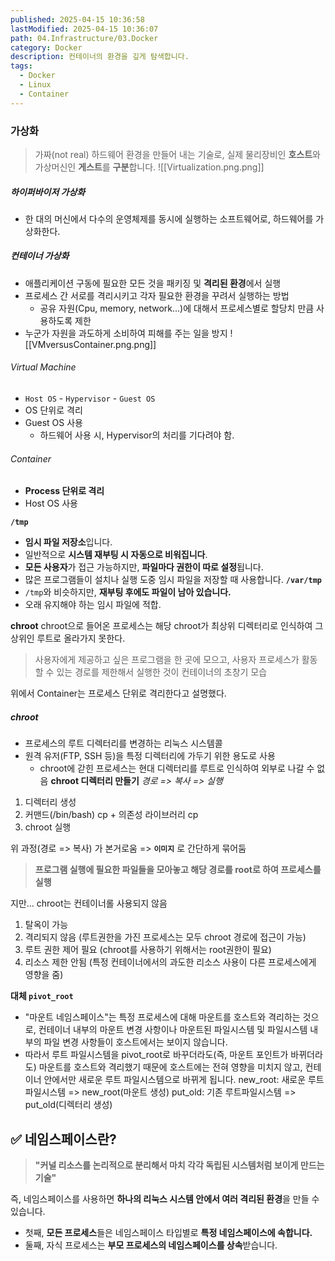```yaml
---
published: 2025-04-15 10:36:58
lastModified: 2025-04-15 10:36:07
path: 04.Infrastructure/03.Docker
category: Docker
description: 컨테이너의 환경을 깊게 탐색합니다.
tags:
  - Docker
  - Linux
  - Container
---
```

### 가상화
> 가짜(not real) 하드웨어 환경을 만들어 내는 기술로, 실제 물리장비인 **호스트**와 가상머신인 **게스트**를 **구분**합니다.
![[Virtualization.png.png]]
##### 하이퍼바이저 가상화
- 한 대의 머신에서 다수의 운영체제를 동시에 실행하는 소프트웨어로, 하드웨어를 가상화한다.
##### 컨테이너 가상화
- 애플리케이션 구동에 필요한 모든 것을 패키징 및 **격리된 환경**에서 실행
- 프로세스 간 서로를 격리시키고 각자 필요한 환경을 꾸려서 실행하는 방법
	- 공유 자원(Cpu, memory, network...)에 대해서 프로세스별로 할당치 만큼 사용하도록 제한
- 누군가 자원을 과도하게 소비하여 피해를 주는 일을 방지
![[VMversusContainer.png.png]]
###### Virtual Machine
- `Host OS` - `Hypervisor` - `Guest OS`
- OS 단위로 격리
- Guest OS 사용
	- 하드웨어 사용 시, Hypervisor의 처리를 기다려야 함.
###### Container
- **Process 단위로 격리**
- Host OS 사용

**`/tmp`**
- **임시 파일 저장소**입니다.
- 일반적으로 **시스템 재부팅 시 자동으로 비워집니다**.
- **모든 사용자**가 접근 가능하지만, **파일마다 권한이 따로 설정**됩니다.
- 많은 프로그램들이 설치나 실행 도중 임시 파일을 저장할 때 사용합니다.
**`/var/tmp`**
- `/tmp`와 비슷하지만, **재부팅 후에도 파일이 남아 있습니다.**
- 오래 유지해야 하는 임시 파일에 적합.

**chroot**
chroot으로 들어온 프로세스는 해당 chroot가 최상위 디렉터리로 인식하여 그 상위인 루트로 올라가지 못한다.

 > 사용자에게 제공하고 싶은 프로그램을 한 곳에 모으고, 사용자 프로세스가 활동할 수 있는 경로를 제한해서 실행한 것이 컨테이너의 초창기 모습
 

위에서 Container는 프로세스 단위로 격리한다고 설명했다.
##### chroot
- 프로세스의 루트 디렉터리를 변경하는 리눅스 시스템콜
- 원격 유저(FTP, SSH 등)을 특정 디렉터리에 가두기 위한 용도로 사용
	- chroot에 갇힌 프로세스는 현대 디렉터리를 루트로 인식하여 외부로 나갈 수 없음
**chroot 디렉터리 만들기**
*경로 => 복사 => 실행*
1. 디렉터리 생성
2. 커맨드(/bin/bash) cp + 의존성 라이브러리 cp
3. chroot 실행

위 과정(경로 => 복사) 가 본거로움 => **`이미지`** 로 간단하게 묶어둠
> **프로그램 실행에 필요한 파일들을 모아놓고 해당 경로를 root로 하여 프로세스를 실행**

지만... chroot는 컨테이너롤 사용되지 않음
1. 탈옥이 가능
2. 격리되지 않음 (루트권한을 가진 프로세스는 모두 chroot 경로에 접근이 가능)
3. 루트 권한 제어 필요 (chroot를 사용하기 위해서는 root권한이 필요)
4. 리소스 제한 안됨 (특정 컨테이너에서의 과도한 리소스 사용이 다른 프로세스에게 영향을 줌)

**대체 `pivot_root`**
- "마운트 네임스페이스"는 특정 프로세스에 대해 마운트를 호스트와 격리하는 것으로, 컨테이너 내부의 마운트 변경 사항이나 마운트된 파일시스템 및 파일시스템 내부의 파일 변경 사항들이 호스트에서는 보이지 않습니다.
- 따라서 루트 파일시스템을 pivot_root로 바꾸더라도(즉, 마운트 포인트가 바뀌더라도) 마운트를 호스트와 격리했기 때문에 호스트에는 전혀 영향을 미치지 않고, 컨테이너 안에서만 새로운 루트 파일시스템으로 바뀌게 됩니다.
new_root: 새로운 루트파일시스템 => new_root(마운트 생성)
put_old: 기존 루트파일시스템 => put_old(디렉터리 생성)

## ✅ 네임스페이스란?

> **"커널 리소스를 논리적으로 분리해서 마치 각각 독립된 시스템처럼 보이게 만드는 기술"**

즉, 네임스페이스를 사용하면 **하나의 리눅스 시스템 안에서 여러 격리된 환경**을 만들 수 있습니다.

- 첫째, **모든 프로세스**들은 네임스페이스 타입별로 **특정 네임스페이스에 속합니다.**
- 둘째, 자식 프로세스는 **부모 프로세스의 네임스페이스를 상속**받습니다.

